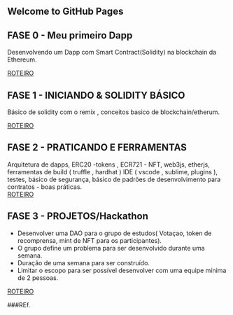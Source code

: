 ## Welcome to GitHub Pages


## FASE 0 - Meu primeiro Dapp

 Desenvolvendo um Dapp com Smart Contract(Solidity) na blockchain da Ethereum.

   [ROTEIRO](/FASE_00/roteiro.md)

## FASE 1 - INICIANDO & SOLIDITY BÁSICO

   Básico de solidity com o remix , conceitos basico de blockchain/etherum.

   [ROTEIRO](/FASE_01/roteiro.md)

## FASE 2 - PRATICANDO  E FERRAMENTAS 

   Arquitetura de dapps, ERC20 -tokens , ECR721 - NFT,  web3js, etherjs, 
   ferramentas de build ( truffle , hardhat ) IDE ( vscode , sublime, plugins ), 
   testes, básico de segurança, básico de padrões de desenvolvimento para contratos - boas práticas.  
   [ROTEIRO](/FASE_02/roteiro.md)

## FASE 3 -  PROJETOS/Hackathon

   - Desenvolver uma DAO para o grupo de estudos( Votaçao, token de recomprensa, mint de NFT para os participantes).
   - O grupo define um  problema para ser desenvolvido durante uma semana.
   - Duração de uma semana para ser construído.
   - Limitar o escopo para ser possível desenvolver com uma equipe mínima de 2 pessoas.

[ROTEIRO](/FASE_03/roteiro.md)


###REf. 
